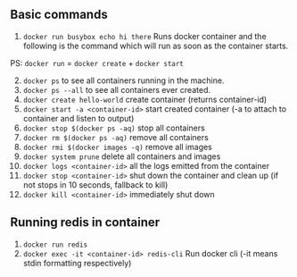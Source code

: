## Basic commands

1. `docker run busybox echo hi there` Runs docker container and the following is the command which will run as soon as the container starts.

PS: `docker run` = `docker create` + `docker start`

2. `docker ps` to see all containers running in the machine.
3. `docker ps --all` to see all containers ever created.
4. `docker create hello-world` create container (returns container-id)
5. `docker start -a <container-id>` start created container (-a to attach to container and listen to output)
6. `docker stop $(docker ps -aq)` stop all containers
7. `docker rm $(docker ps -aq)` remove all containers
8. `docker rmi $(docker images -q)` remove all images
9. `docker system prune` delete all containers and images
10. `docker logs <container-id>` all the logs emitted from the container
11. `docker stop <container-id>` shut down the container and clean up (if not stops in 10 seconds, fallback to kill)
12. `docker kill <container-id>` immediately shut down

## Running redis in container

1. `docker run redis`
2. `docker exec -it <container-id> redis-cli` Run docker cli (-it means stdin formatting respectively)
